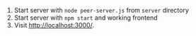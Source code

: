 1. Start server with `node peer-server.js` from `server` directory
2. Start server with `npm start` and working frontend
3. Visit [http://localhost:3000/](http://localhost:3000/).